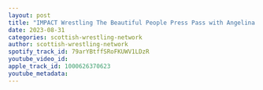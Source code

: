 ```yaml
---
layout: post
title: "IMPACT Wrestling The Beautiful People Press Pass with Angelina Love and Velvet Sky | SWN Question"
date: 2023-08-31
categories: scottish-wrestling-network
author: scottish-wrestling-network
spotify_track_id: 79arYBtffSRoFKUWV1LDzR
youtube_video_id: 
apple_track_id: 1000626370623
youtube_metadata: 
---
```


